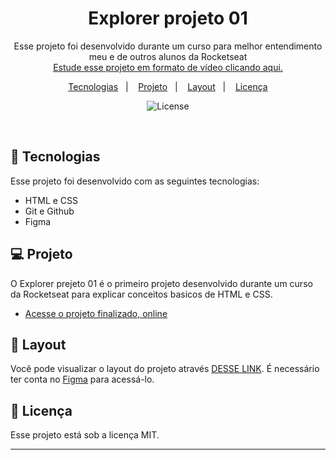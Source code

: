 <h1 align="center"> Explorer projeto 01 </h1>

<p align="center">
Esse projeto foi desenvolvido durante um curso para melhor entendimento meu e de outros alunos da Rocketseat <br/>
<a href="https://app.rocketseat.com.br/classroom/stage-02/group/introducao-ao-html-e-css/lesson/o-que-iremos-desenvolver-e-o-que-e-o-figma">Estude esse projeto em formato de vídeo clicando aqui.</a>
</p>

<p align="center">
  <a href="#-tecnologias">Tecnologias</a>&nbsp;&nbsp;&nbsp;|&nbsp;&nbsp;&nbsp;
  <a href="#-projeto">Projeto</a>&nbsp;&nbsp;&nbsp;|&nbsp;&nbsp;&nbsp;
  <a href="#-layout">Layout</a>&nbsp;&nbsp;&nbsp;|&nbsp;&nbsp;&nbsp;
  <a href="#memo-licença">Licença</a>
</p>

<p align="center">
  <img alt="License" src="https://img.shields.io/static/v1?label=license&message=MIT&color=49AA26&labelColor=000000">
</p>

<br>

## 🚀 Tecnologias

Esse projeto foi desenvolvido com as seguintes tecnologias:

- HTML e CSS
- Git e Github
- Figma

## 💻 Projeto

O Explorer prejeto 01 é o primeiro projeto desenvolvido durante um curso da Rocketseat para explicar conceitos basicos de HTML e CSS.

- [Acesse o projeto finalizado, online](https://sr-cheikh.github.io/Explorer-projeto-01/)

## 🔖 Layout

Você pode visualizar o layout do projeto através [DESSE LINK](https://www.figma.com/design/UIKansScrbBtNoiSLyzTUG/Explorer---Projeto-01-(Copy)?node-id=0-1&t=2howJo6wB4eUmBBd-0). É necessário ter conta no [Figma](https://figma.com) para acessá-lo.

## :memo: Licença

Esse projeto está sob a licença MIT.

---
